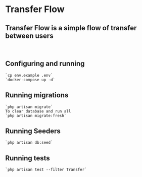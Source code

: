 #  Transfer Flow
## Transfer Flow is a simple flow of transfer between users
<br>

## Configuring and running
    `cp env.example .env`
    `docker-compose up -d`

## Running migrations
    `php artisan migrate`
    To clear database and run all
    `php artisan migrate:fresh`

## Running Seeders
    `php artisan db:seed`

## Running tests
    `php artisan test --filter Transfer`